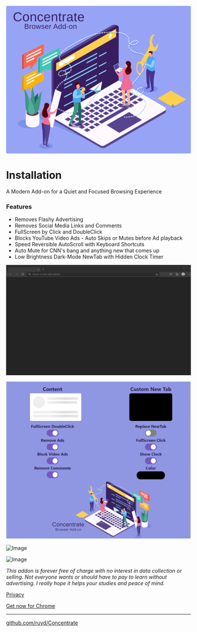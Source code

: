 ![Image](images/Concentrate.svg)

# Installation

A Modern Add-on for a Quiet and Focused Browsing Experience
### Features

- Removes Flashy Advertising
- Removes Social Media Links and Comments
- FullScreen by Click and DoubleClick
- Blocks YouTube Video Ads - Auto Skips or Mutes before Ad playback
- Speed Reversible AutoScroll with Keyboard Shortcuts
- Auto Mute for CNN's bang and anything new that comes up
- Low Brightness Dark-Mode NewTab with Hidden Clock Timer

![Image](visuals/ConcentrateNewTab.gif)

![Image](visuals/Options.png)

![Image](visuals/ConcentrateBlockVideo.gif)

![Image](visuals/ConcentrateScroll.gif)

_This addon is forever free of charge with no interest in data collection or selling. Not everyone wants or should have to pay to learn without advertising. I really hope it helps your studies and peace of mind._

[Privacy](PRIVACY.TXT)

[Get now for Chrome](https://chrome.google.com/webstore/detail/goecnaonchbggnbifdlgcdflabaiilpj)

---

[github.com/ruyd/Concentrate](https://github.com/ruyd/Concentrate)
